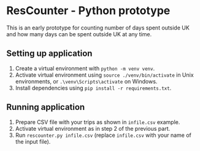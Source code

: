 # ResCounter - Python prototype
This is an early prototype for counting number of days spent outside UK and how many days can be spent outside UK at any time.

## Setting up application
1. Create a virtual environment with `python -m venv venv`.
2. Activate virtual environment using `source ./venv/bin/activate` in Unix environments, or `.\venv\Scripts\activate` on Windows.
3. Install dependencies using `pip install -r requirements.txt`.

## Running application
1. Prepare CSV file with your trips as shown in `infile.csv` example.
2. Activate virtual environment as in step 2 of the previous part.
3. Run `rescounter.py infile.csv` (replace `infile.csv` with your name of the input file).